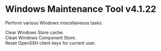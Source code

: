 # Windows Maintenance Tool v4.1.22
Perform various Windows miscellaneous tasks.

Clear Windows Store cache.  
Clean Windows Component Store.  
Reset OpenSSH client keys for current user.
